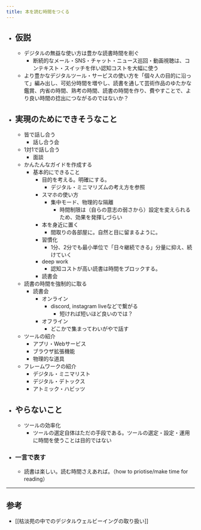```yaml
---
title: 本を読む時間をつくる
---
```


- ## 仮説
  - デジタルの無益な使い方は豊かな読書時間を削ぐ
    - 断続的なメール・SNS・チャット・ニュース巡回・動画視聴は、コンテキスト・スイッチを伴い認知コストを大幅に使う
  - より豊かなデジタルツール・サービスの使い方を「個々人の目的に沿って」編み出し、可処分時間を増やし、読書を通して芸術作品のゆたかな鑑賞、内省の時間、熟考の時間、読書の時間を作り、費やすことで、より良い時間の捻出につながるのではないか？
- ## 実現のためにできそうなこと
  - 皆で話し合う
    - 話し合う会
  - 1対1で話し合う
    - 面談
  - かんたんなガイドを作成する
    - 基本的にできること
      - 目的を考える。明確にする。
        - デジタル・ミニマリズムの考え方を参照
      - スマホの使い方
        - 集中モード、物理的な隔離
          - 時間制限は（自らの意志の弱さから）設定を変えられるため、効果を発揮しづらい
      - 本を身近に置く
        - 間取りの各部屋に。自然と目に留まるように。
      - 習慣化
        - 1分、2分でも最小単位で「日々継続できる」分量に抑え、続けていく
      - deep work
        - 認知コストが高い読書は時間をブロックする。
      - 読書会
  - 読書の時間を強制的に取る
    - 読書会
      - オンライン
        - discord, instagram liveなどで繋がる
          - 短ければ短いほど良いのでは？
      - オフライン
        - どこかで集まってわいがやで話す
  - ツールの紹介
    - アプリ・Webサービス
    - ブラウザ拡張機能
    - 物理的な道具
  - フレームワークの紹介
    - デジタル・ミニマリスト
    - デジタル・デトックス
    - アトミック・ハビッツ
- ## やらないこと
  - ツールの効率化
    - ツールの選定自体はただの手段である。ツールの選定・設定・運用に時間を使うことは目的ではない
- ### 一言で表す
  - 読書は楽しい。読む時間さえあれば。（how to priotise/make time for reading） 
---

## 参考
- [[枯淡苑の中でのデジタルウェルビーイングの取り扱い]]